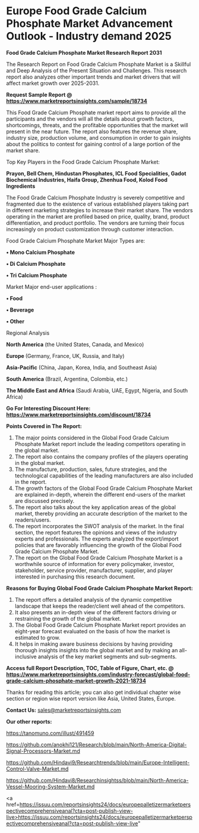  # Europe Food Grade Calcium Phosphate Market Advancement Outlook - Industry demand 2025

<strong>Food Grade Calcium Phosphate Market Research Report 2031</strong>

The Research Report on Food Grade Calcium Phosphate Market is a Skillful and Deep Analysis of the Present Situation and Challenges. This research report also analyzes other important trends and market drivers that will affect market growth over 2025-2031.

<strong>Request Sample Report @ <a href=https://www.marketreportsinsights.com/sample/18734>https://www.marketreportsinsights.com/sample/18734</a></strong>

This Food Grade Calcium Phosphate market report aims to provide all the participants and the vendors will all the details about growth factors, shortcomings, threats, and the profitable opportunities that the market will present in the near future. The report also features the revenue share, industry size, production volume, and consumption in order to gain insights about the politics to contest for gaining control of a large portion of the market share.

Top Key Players in the Food Grade Calcium Phosphate Market:

<strong>Prayon, Bell Chem, Hindustan Phosphates, ICL Food Specialities, Gadot Biochemical Industries, Haifa Group, Zhenhua Food, Kolod Food Ingredients</strong>

The Food Grade Calcium Phosphate Industry is severely competitive and fragmented due to the existence of various established players taking part in different marketing strategies to increase their market share. The vendors operating in the market are profiled based on price, quality, brand, product differentiation, and product portfolio. The vendors are turning their focus increasingly on product customization through customer interaction.

Food Grade Calcium Phosphate Market Major Types are:

<strong>• Mono Calcium Phosphate

• Di Calcium Phosphate

• Tri Calcium Phosphate</strong>

Market Major end-user applications :

<strong>• Food

• Beverage

• Other</strong>

Regional Analysis

</u><strong><b>North America</b></strong> (the United States, Canada, and Mexico)

<strong><b>Europe </b></strong>(Germany, France, UK, Russia, and Italy)

<strong><b>Asia-Pacific</b></strong> (China, Japan, Korea, India, and Southeast Asia)

<strong><b>South America</b></strong> (Brazil, Argentina, Colombia, etc.)

<strong><b>The Middle East and Africa</b></strong> (Saudi Arabia, UAE, Egypt, Nigeria, and South Africa)

<strong>Go For Interesting Discount Here: <a href=https://www.marketreportsinsights.com/discount/18734>https://www.marketreportsinsights.com/discount/18734</a></strong>

<strong>Points Covered in The Report:</strong>
<ol>
  <li>The major points considered in the Global Food Grade Calcium Phosphate Market report include the leading competitors operating in the global market.</li>
  <li>The report also contains the company profiles of the players operating in the global market.</li>
  <li>The manufacture, production, sales, future strategies, and the technological capabilities of the leading manufacturers are also included in the report.</li>
  <li>The growth factors of the Global Food Grade Calcium Phosphate Market are explained in-depth, wherein the different end-users of the market are discussed precisely.</li>
  <li>The report also talks about the key application areas of the global market, thereby providing an accurate description of the market to the readers/users.</li>
  <li>The report incorporates the SWOT analysis of the market. In the final section, the report features the opinions and views of the industry experts and professionals. The experts analyzed the export/import policies that are favorably influencing the growth of the Global Food Grade Calcium Phosphate Market.</li>
  <li>The report on the Global Food Grade Calcium Phosphate Market is a worthwhile source of information for every policymaker, investor, stakeholder, service provider, manufacturer, supplier, and player interested in purchasing this research document.</li>
</ol>
<strong>Reasons for Buying Global Food Grade Calcium Phosphate Market Report:</strong>

<ol>
  <li>The report offers a detailed analysis of the dynamic competitive landscape that keeps the reader/client well ahead of the competitors.</li>
  <li>It also presents an in-depth view of the different factors driving or restraining the growth of the global market.</li>
  <li>The Global Food Grade Calcium Phosphate Market report provides an eight-year forecast evaluated on the basis of how the market is estimated to grow.</li>
  <li>It helps in making aware business decisions by having providing thorough insights insights into the global market and by making an all-inclusive analysis of the key market segments and sub-segments.</li>
</ol>
<strong>Access full Report Description, TOC, Table of Figure, Chart, etc. @ <a href=https://www.marketreportsinsights.com/industry-forecast/global-food-grade-calcium-phosphate-market-growth-2021-18734>https://www.marketreportsinsights.com/industry-forecast/global-food-grade-calcium-phosphate-market-growth-2021-18734</a></strong>


Thanks for reading this article; you can also get individual chapter wise section or region wise report version like Asia, United States, Europe.

<strong>Contact Us:</strong>
sales@marketreportsinsights.com

<strong>Our other reports:</strong>

<a href=https://tanomuno.com/illust/491459>https://tanomuno.com/illust/491459</a>

<a href=https://github.com/anokhi121/Research/blob/main/North-America-Digital-Signal-Processors-Market.md>https://github.com/anokhi121/Research/blob/main/North-America-Digital-Signal-Processors-Market.md</a>

<a href=https://github.com/Hindavi9/Researchtrends/blob/main/Europe-Intelligent-Control-Valve-Market.md>https://github.com/Hindavi9/Researchtrends/blob/main/Europe-Intelligent-Control-Valve-Market.md</a>

<a href=https://github.com/Hindavi8/Researchinsightss/blob/main/North-America-Vessel-Mooring-System-Market.md>https://github.com/Hindavi8/Researchinsightss/blob/main/North-America-Vessel-Mooring-System-Market.md</a>

<a href=https://issuu.com/reportsinsights24/docs/europepalletizermarketperspectivecomprehensiveanal?cta=post-publish-view-live>https://issuu.com/reportsinsights24/docs/europepalletizermarketperspectivecomprehensiveanal?cta=post-publish-view-live</a>"
